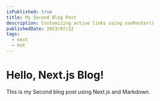 ```yaml
---
isPublished: true
title: My Second Blog Post
description: Customizing active links using useRouter()
publishedDate: 2023/07/22
tags:
  - next
  - hot
---
```


# Hello, Next.js Blog!

This is my Second blog post using Next.js and Markdown.
